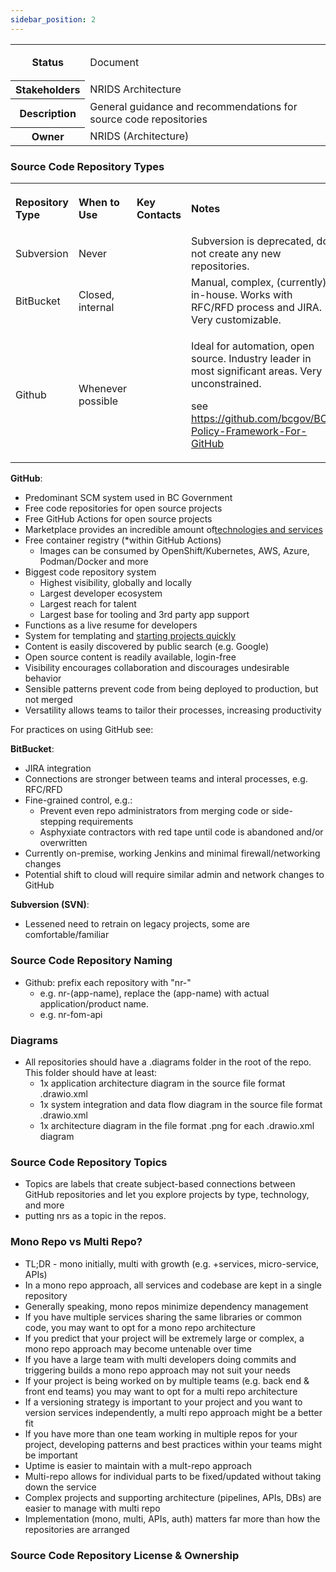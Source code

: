 ```yaml
---
sidebar_position: 2
---
```

<table class="wrapped"><colgroup class=""></colgroup><tbody class=""><tr class=""><th>Status</th><td><div class="content-wrapper"><p>Document</p></div></td></tr><tr class=""><th>Stakeholders</th><td>NRIDS Architecture</td></tr><tr class=""><th>Description</th><td>General guidance and recommendations for source code repositories</td></tr><tr class=""><th>Owner</th><td>NRIDS (Architecture)</td></tr></tbody></table>

### Source Code Repository Types

<table><colgroup class=""></colgroup><tbody class=""><tr class=""><th style="text-align: left;"><p>Repository Type</p></th><th style="text-align: left;"><p>When to Use</p></th><th style="text-align: left;"><p>Key Contacts</p></th><th style="text-align: left;"><p>Notes</p></th></tr><tr class=""><td style="text-align: left;">Subversion</td><td style="text-align: left;">Never</td><td style="text-align: left;"></td><td style="text-align: left;">Subversion is deprecated, do not create any new repositories.</td></tr><tr class=""><td style="text-align: left;">BitBucket</td><td style="text-align: left;">Closed, internal</td><td style="text-align: left;"></td><td style="text-align: left;">Manual, complex, (currently) in-house. Works with RFC/RFD process and JIRA. Very customizable.</td></tr><tr class=""><td style="text-align: left;">Github</td><td style="text-align: left;">Whenever possible</td><td style="text-align: left;"></td><td style="text-align: left;"><p>Ideal for automation, open source. Industry leader in most significant areas. Very unconstrained.</p><p>see <a href="https://github.com/bcgov/BC-Policy-Framework-For-GitHub">https://github.com/bcgov/BC-Policy-Framework-For-GitHub</a></p></td></tr></tbody></table>

**GitHub**:

*   Predominant SCM system used in BC Government
*   Free code repositories for open source projects
*   Free GitHub Actions for open source projects
*   Marketplace provides an incredible amount of[technologies and services](https://github.com/marketplace)
*   Free container registry (\*within GitHub Actions)
    *   Images can be consumed by OpenShift/Kubernetes, AWS, Azure, Podman/Docker and more
*   Biggest code repository system
    *   Highest visibility, globally and locally
    *   Largest developer ecosystem
    *   Largest reach for talent
    *   Largest base for tooling and 3rd party app support
*   Functions as a live resume for developers
*   System for templating and [starting projects quickly](https://github.com/bcgov/greenfield-template)
*   Content is easily discovered by public search (e.g. Google)
*   Open source content is readily available, login-free
*   Visibility encourages collaboration and discourages undesirable behavior
*   Sensible patterns prevent code from being deployed to production, but not merged
*   Versatility allows teams to tailor their processes, increasing productivity

For practices on using GitHub see:

**BitBucket**:

*   JIRA integration
*   Connections are stronger between teams and interal processes, e.g. RFC/RFD
*   Fine-grained control, e.g.:
    *   Prevent even repo administrators from merging code or side-stepping requirements
    *   Asphyxiate contractors with red tape until code is abandoned and/or overwritten
*   Currently on-premise, working Jenkins and minimal firewall/networking changes
*   Potential shift to cloud will require similar admin and network changes to GitHub

**Subversion (SVN)**:

*   Lessened need to retrain on legacy projects, some are comfortable/familiar

### Source Code Repository Naming

*   Github: prefix each repository with "nr-"
    *   e.g. nr-(app-name), replace the (app-name) with actual application/product name.
    *   e.g. nr-fom-api

### Diagrams

*   All repositories should have a .diagrams folder in the root of the repo. This folder should have at least:
    *   1x application architecture diagram in the source file format .drawio.xml
    *   1x system integration and data flow diagram in the source file format .drawio.xml
    *   1x architecture diagram in the file format .png for each .drawio.xml diagram

### Source Code Repository Topics

*   Topics are labels that create subject-based connections between GitHub repositories and let you explore projects by type, technology, and more
*   putting nrs as a topic in the repos.

### Mono Repo vs Multi Repo?

*   TL;DR - mono initially, multi with growth (e.g. +services, micro-service, APIs)
*   In a mono repo approach, all services and codebase are kept in a single repository
*   Generally speaking, mono repos minimize dependency management
*   If you have multiple services sharing the same libraries or common code, you may want to opt for a mono repo architecture
*   If you predict that your project will be extremely large or complex, a mono repo approach may become untenable over time
*   If you have a large team with multi developers doing commits and triggering builds a mono repo approach may not suit your needs
*   If your project is being worked on by multiple teams (e.g. back end & front end teams) you may want to opt for a multi repo architecture
*   If a versioning strategy is important to your project and you want to version services independently, a multi repo approach might be a better fit
*   If you have more than one team working in multiple repos for your project, developing patterns and best practices within your teams might be important
*   Uptime is easier to maintain with a mult-repo approach
*   Multi-repo allows for individual parts to be fixed/updated without taking down the service
*   Complex projects and supporting architecture (pipelines, APIs, DBs) are easier to manage with multi repo
*   Implementation (mono, multi, APIs, auth) matters far more than how the repositories are arranged

### Source Code Repository License & Ownership